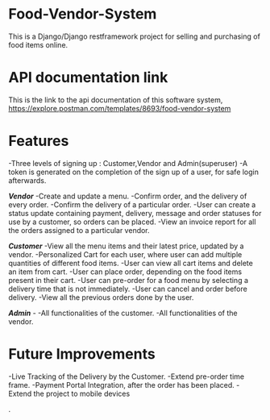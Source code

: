 # Food-Vendor-System
This is a Django/Django restframework  project for selling and purchasing of food items online.

# API documentation link
This is the link to the api documentation of this software system, https://explore.postman.com/templates/8693/food-vendor-system

# Features
-Three levels of signing up : Customer,Vendor and Admin(superuser)
-A token is generated on the completion of the sign up of a user, for safe login afterwards.

***Vendor*** 
-Create and update a menu.
-Confirm order, and the delivery of every order.
-Confirm the delivery of a particular order.
-User can create a status update containing payment, delivery, message and order statuses for use by a customer, so orders can be placed.
-View an invoice report for all the orders assigned to a particular vendor.

***Customer*** 
-View all the menu items and their latest price, updated by a vendor.
-Personalized Cart for each user, where user can add multiple quantities of different food items.
-User can view all cart items and delete an item from cart.
-User can place order, depending on the food items present in their cart.
-User can pre-order for a  food menu by selecting a delivery time that is not immediately.
-User can cancel and order before delivery.
-View all the previous orders done by the user.

***Admin*** -
-All functionalities of the customer.
-All functionalities of the vendor.

# Future Improvements
-Live Tracking of the Delivery by the Customer.
-Extend pre-order time frame.
-Payment Portal Integration, after the order has been placed.
-Extend the project to mobile devices



.

